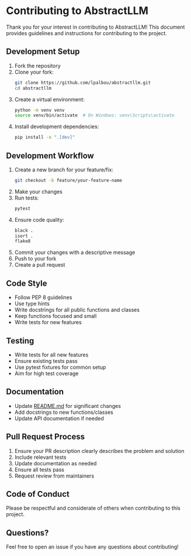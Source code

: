 # Contributing to AbstractLLM

Thank you for your interest in contributing to AbstractLLM! This document provides guidelines and instructions for contributing to the project.

## Development Setup

1. Fork the repository
2. Clone your fork:
   ```bash
   git clone https://github.com/lpalbou/abstractllm.git
   cd abstractllm
   ```
3. Create a virtual environment:
   ```bash
   python -m venv venv
   source venv/bin/activate  # On Windows: venv\Scripts\activate
   ```
4. Install development dependencies:
   ```bash
   pip install -e ".[dev]"
   ```

## Development Workflow

1. Create a new branch for your feature/fix:
   ```bash
   git checkout -b feature/your-feature-name
   ```
2. Make your changes
3. Run tests:
   ```bash
   pytest
   ```
4. Ensure code quality:
   ```bash
   black .
   isort .
   flake8
   ```
5. Commit your changes with a descriptive message
6. Push to your fork
7. Create a pull request

## Code Style

- Follow PEP 8 guidelines
- Use type hints
- Write docstrings for all public functions and classes
- Keep functions focused and small
- Write tests for new features

## Testing

- Write tests for all new features
- Ensure existing tests pass
- Use pytest fixtures for common setup
- Aim for high test coverage

## Documentation

- Update [README.md](README.md) for significant changes
- Add docstrings to new functions/classes
- Update API documentation if needed

## Pull Request Process

1. Ensure your PR description clearly describes the problem and solution
2. Include relevant tests
3. Update documentation as needed
4. Ensure all tests pass
5. Request review from maintainers

## Code of Conduct

Please be respectful and considerate of others when contributing to this project.

## Questions?

Feel free to open an issue if you have any questions about contributing! 